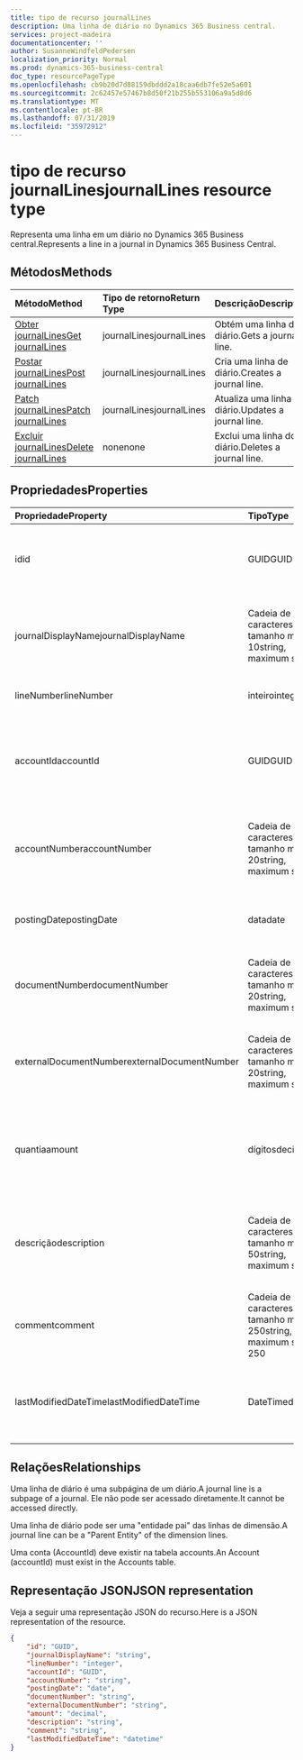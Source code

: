```yaml
---
title: tipo de recurso journalLines
description: Uma linha de diário no Dynamics 365 Business central.
services: project-madeira
documentationcenter: ''
author: SusanneWindfeldPedersen
localization_priority: Normal
ms.prod: dynamics-365-business-central
doc_type: resourcePageType
ms.openlocfilehash: cb9b20d7d88159dbddd2a18caa6db7fe52e5a601
ms.sourcegitcommit: 2c62457e57467b8d50f21b255b553106a9a5d8d6
ms.translationtype: MT
ms.contentlocale: pt-BR
ms.lasthandoff: 07/31/2019
ms.locfileid: "35972912"
---
```

# <a name="journallines-resource-type"></a><span data-ttu-id="7cbc0-103">tipo de recurso journalLines</span><span class="sxs-lookup"><span data-stu-id="7cbc0-103">journalLines resource type</span></span>
<span data-ttu-id="7cbc0-104">Representa uma linha em um diário no Dynamics 365 Business central.</span><span class="sxs-lookup"><span data-stu-id="7cbc0-104">Represents a line in a journal in Dynamics 365 Business Central.</span></span>

## <a name="methods"></a><span data-ttu-id="7cbc0-105">Métodos</span><span class="sxs-lookup"><span data-stu-id="7cbc0-105">Methods</span></span>

| <span data-ttu-id="7cbc0-106">Método</span><span class="sxs-lookup"><span data-stu-id="7cbc0-106">Method</span></span>                                                    | <span data-ttu-id="7cbc0-107">Tipo de retorno</span><span class="sxs-lookup"><span data-stu-id="7cbc0-107">Return Type</span></span>|<span data-ttu-id="7cbc0-108">Descrição</span><span class="sxs-lookup"><span data-stu-id="7cbc0-108">Description</span></span>         |
|:----------------------------------------------------------|:-----------|:-------------------|
|[<span data-ttu-id="7cbc0-109">Obter journalLines</span><span class="sxs-lookup"><span data-stu-id="7cbc0-109">Get journalLines</span></span>](../api/dynamics-journalline-get.md)      |<span data-ttu-id="7cbc0-110">journalLines</span><span class="sxs-lookup"><span data-stu-id="7cbc0-110">journalLines</span></span>|<span data-ttu-id="7cbc0-111">Obtém uma linha do diário.</span><span class="sxs-lookup"><span data-stu-id="7cbc0-111">Gets a journal line.</span></span>   |
|[<span data-ttu-id="7cbc0-112">Postar journalLines</span><span class="sxs-lookup"><span data-stu-id="7cbc0-112">Post journalLines</span></span>](../api/dynamics-create-journalline.md)  |<span data-ttu-id="7cbc0-113">journalLines</span><span class="sxs-lookup"><span data-stu-id="7cbc0-113">journalLines</span></span>|<span data-ttu-id="7cbc0-114">Cria uma linha de diário.</span><span class="sxs-lookup"><span data-stu-id="7cbc0-114">Creates a journal line.</span></span>|
|[<span data-ttu-id="7cbc0-115">Patch journalLines</span><span class="sxs-lookup"><span data-stu-id="7cbc0-115">Patch journalLines</span></span>](../api/dynamics-journalline-update.md) |<span data-ttu-id="7cbc0-116">journalLines</span><span class="sxs-lookup"><span data-stu-id="7cbc0-116">journalLines</span></span>|<span data-ttu-id="7cbc0-117">Atualiza uma linha do diário.</span><span class="sxs-lookup"><span data-stu-id="7cbc0-117">Updates a journal line.</span></span>|
|[<span data-ttu-id="7cbc0-118">Excluir journalLines</span><span class="sxs-lookup"><span data-stu-id="7cbc0-118">Delete journalLines</span></span>](../api/dynamics-journalline-delete.md)|<span data-ttu-id="7cbc0-119">none</span><span class="sxs-lookup"><span data-stu-id="7cbc0-119">none</span></span>        |<span data-ttu-id="7cbc0-120">Exclui uma linha do diário.</span><span class="sxs-lookup"><span data-stu-id="7cbc0-120">Deletes a journal line.</span></span>|

## <a name="properties"></a><span data-ttu-id="7cbc0-121">Propriedades</span><span class="sxs-lookup"><span data-stu-id="7cbc0-121">Properties</span></span>
| <span data-ttu-id="7cbc0-122">Propriedade</span><span class="sxs-lookup"><span data-stu-id="7cbc0-122">Property</span></span>             | <span data-ttu-id="7cbc0-123">Tipo</span><span class="sxs-lookup"><span data-stu-id="7cbc0-123">Type</span></span>                   |<span data-ttu-id="7cbc0-124">Descrição</span><span class="sxs-lookup"><span data-stu-id="7cbc0-124">Description</span></span>                                                        |
|:---------------------|:-----------------------|:------------------------------------------------------------------|
|<span data-ttu-id="7cbc0-125">id</span><span class="sxs-lookup"><span data-stu-id="7cbc0-125">id</span></span>                    |<span data-ttu-id="7cbc0-126">GUID</span><span class="sxs-lookup"><span data-stu-id="7cbc0-126">GUID</span></span>                    |<span data-ttu-id="7cbc0-127">A identificação exclusiva da linha do diário.</span><span class="sxs-lookup"><span data-stu-id="7cbc0-127">The unique ID of the journal line.</span></span> <span data-ttu-id="7cbc0-128">Não editável.</span><span class="sxs-lookup"><span data-stu-id="7cbc0-128">Non-editable.</span></span>                   |
|<span data-ttu-id="7cbc0-129">journalDisplayName</span><span class="sxs-lookup"><span data-stu-id="7cbc0-129">journalDisplayName</span></span>    |<span data-ttu-id="7cbc0-130">Cadeia de caracteres, tamanho máximo 10</span><span class="sxs-lookup"><span data-stu-id="7cbc0-130">string, maximum size 10</span></span> |<span data-ttu-id="7cbc0-131">O nome de exibição do diário ao qual esta linha pertence.</span><span class="sxs-lookup"><span data-stu-id="7cbc0-131">The display name of the journal that this line belongs to.</span></span> <span data-ttu-id="7cbc0-132">Somente Leitura.</span><span class="sxs-lookup"><span data-stu-id="7cbc0-132">Read-Only.</span></span>|
|<span data-ttu-id="7cbc0-133">lineNumber</span><span class="sxs-lookup"><span data-stu-id="7cbc0-133">lineNumber</span></span>            |<span data-ttu-id="7cbc0-134">inteiro</span><span class="sxs-lookup"><span data-stu-id="7cbc0-134">integer</span></span>                 |<span data-ttu-id="7cbc0-135">O número da linha do diário.</span><span class="sxs-lookup"><span data-stu-id="7cbc0-135">The number of the journal line.</span></span>                                    |
|<span data-ttu-id="7cbc0-136">accountId</span><span class="sxs-lookup"><span data-stu-id="7cbc0-136">accountId</span></span>             |<span data-ttu-id="7cbc0-137">GUID</span><span class="sxs-lookup"><span data-stu-id="7cbc0-137">GUID</span></span>                    |<span data-ttu-id="7cbc0-138">A identificação exclusiva da conta à qual a linha do diário está relacionada.</span><span class="sxs-lookup"><span data-stu-id="7cbc0-138">The unique ID of the account that the journal line is related to.</span></span>  |
|<span data-ttu-id="7cbc0-139">accountNumber</span><span class="sxs-lookup"><span data-stu-id="7cbc0-139">accountNumber</span></span>         |<span data-ttu-id="7cbc0-140">Cadeia de caracteres, tamanho máximo 20</span><span class="sxs-lookup"><span data-stu-id="7cbc0-140">string, maximum size 20</span></span> |<span data-ttu-id="7cbc0-141">O número da conta à qual a linha do diário está relacionada.</span><span class="sxs-lookup"><span data-stu-id="7cbc0-141">The number of the account that the journal line is related to.</span></span>     |
|<span data-ttu-id="7cbc0-142">postingDate</span><span class="sxs-lookup"><span data-stu-id="7cbc0-142">postingDate</span></span>           |<span data-ttu-id="7cbc0-143">data</span><span class="sxs-lookup"><span data-stu-id="7cbc0-143">date</span></span>                    |<span data-ttu-id="7cbc0-144">A data em que a linha do diário é lançada.</span><span class="sxs-lookup"><span data-stu-id="7cbc0-144">The date that the journal line is posted.</span></span>                          |
|<span data-ttu-id="7cbc0-145">documentNumber</span><span class="sxs-lookup"><span data-stu-id="7cbc0-145">documentNumber</span></span>        |<span data-ttu-id="7cbc0-146">Cadeia de caracteres, tamanho máximo 20</span><span class="sxs-lookup"><span data-stu-id="7cbc0-146">string, maximum size 20</span></span> |<span data-ttu-id="7cbc0-147">Especifica um número de documento para a linha do diário.</span><span class="sxs-lookup"><span data-stu-id="7cbc0-147">Specifies a document number for the journal line.</span></span>                  |
|<span data-ttu-id="7cbc0-148">externalDocumentNumber</span><span class="sxs-lookup"><span data-stu-id="7cbc0-148">externalDocumentNumber</span></span>|<span data-ttu-id="7cbc0-149">Cadeia de caracteres, tamanho máximo 20</span><span class="sxs-lookup"><span data-stu-id="7cbc0-149">string, maximum size 20</span></span> |<span data-ttu-id="7cbc0-150">Especifica um número de documento externo para a linha do diário.</span><span class="sxs-lookup"><span data-stu-id="7cbc0-150">Specifies an external document number for the journal line.</span></span>        |
|<span data-ttu-id="7cbc0-151">quantia</span><span class="sxs-lookup"><span data-stu-id="7cbc0-151">amount</span></span>                |<span data-ttu-id="7cbc0-152">dígitos</span><span class="sxs-lookup"><span data-stu-id="7cbc0-152">decimal</span></span>                 |<span data-ttu-id="7cbc0-153">Especifica o valor total (incluindo o IVA) que a linha do diário consiste.</span><span class="sxs-lookup"><span data-stu-id="7cbc0-153">Specifies the total amount (including VAT) that the journal line consists of.</span></span>|
|<span data-ttu-id="7cbc0-154">descrição</span><span class="sxs-lookup"><span data-stu-id="7cbc0-154">description</span></span>           |<span data-ttu-id="7cbc0-155">Cadeia de caracteres, tamanho máximo 50</span><span class="sxs-lookup"><span data-stu-id="7cbc0-155">string, maximum size 50</span></span> |<span data-ttu-id="7cbc0-156">A descrição da linha do diário, fornecida pelo usuário ou autocriada.</span><span class="sxs-lookup"><span data-stu-id="7cbc0-156">The description of the journal line, provided by the user or autocreated.</span></span>|
|<span data-ttu-id="7cbc0-157">comment</span><span class="sxs-lookup"><span data-stu-id="7cbc0-157">comment</span></span>               |<span data-ttu-id="7cbc0-158">Cadeia de caracteres, tamanho máximo 250</span><span class="sxs-lookup"><span data-stu-id="7cbc0-158">string, maximum size 250</span></span>|<span data-ttu-id="7cbc0-159">Um comentário especificado pelo usuário na linha do diário.</span><span class="sxs-lookup"><span data-stu-id="7cbc0-159">A user specified comment on the journal line.</span></span>                      |
|<span data-ttu-id="7cbc0-160">lastModifiedDateTime</span><span class="sxs-lookup"><span data-stu-id="7cbc0-160">lastModifiedDateTime</span></span>  |<span data-ttu-id="7cbc0-161">DateTime</span><span class="sxs-lookup"><span data-stu-id="7cbc0-161">datetime</span></span>                |<span data-ttu-id="7cbc0-162">O último DateTime em que a linha do diário foi modificada.</span><span class="sxs-lookup"><span data-stu-id="7cbc0-162">The last datetime the journal line was modified.</span></span> <span data-ttu-id="7cbc0-163">Somente leitura.</span><span class="sxs-lookup"><span data-stu-id="7cbc0-163">Read-Only.</span></span>        |

## <a name="relationships"></a><span data-ttu-id="7cbc0-164">Relações</span><span class="sxs-lookup"><span data-stu-id="7cbc0-164">Relationships</span></span>
<span data-ttu-id="7cbc0-165">Uma linha de diário é uma subpágina de um diário.</span><span class="sxs-lookup"><span data-stu-id="7cbc0-165">A journal line is a subpage of a journal.</span></span> <span data-ttu-id="7cbc0-166">Ele não pode ser acessado diretamente.</span><span class="sxs-lookup"><span data-stu-id="7cbc0-166">It cannot be accessed directly.</span></span>

<span data-ttu-id="7cbc0-167">Uma linha de diário pode ser uma "entidade pai" das linhas de dimensão.</span><span class="sxs-lookup"><span data-stu-id="7cbc0-167">A journal line can be a "Parent Entity" of the dimension lines.</span></span>

<span data-ttu-id="7cbc0-168">Uma conta (AccountId) deve existir na tabela accounts.</span><span class="sxs-lookup"><span data-stu-id="7cbc0-168">An Account (accountId) must exist in the Accounts table.</span></span>


## <a name="json-representation"></a><span data-ttu-id="7cbc0-169">Representação JSON</span><span class="sxs-lookup"><span data-stu-id="7cbc0-169">JSON representation</span></span>

<span data-ttu-id="7cbc0-170">Veja a seguir uma representação JSON do recurso.</span><span class="sxs-lookup"><span data-stu-id="7cbc0-170">Here is a JSON representation of the resource.</span></span>


```json
{
    "id": "GUID",
    "journalDisplayName": "string",
    "lineNumber": "integer",
    "accountId": "GUID",
    "accountNumber": "string",
    "postingDate": "date",
    "documentNumber": "string",
    "externalDocumentNumber": "string",
    "amount": "decimal",
    "description": "string",
    "comment": "string",
    "lastModifiedDateTime": "datetime"
}
```
